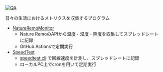 [![QA](https://github.com/muno92/life_log/actions/workflows/qa.yml/badge.svg)](https://github.com/muno92/life_log/actions/workflows/qa.yml)

日々の生活におけるメトリクスを収集するプログラム

- [NatureRemoMonitor](NatureRemoMonitor)
  - Nature RemoのAPIから温度・湿度・照度を収集してスプレッドシートに記録
  - GitHub Actionsで定期実行
- [SpeedTest](SpeedTest)  
  - [speedtest cli](https://www.speedtest.net/ja/apps/cli) で回線速度を計測し、スプレッドシートに記録
  - ローカルPC上でcronを用いて定期実行
